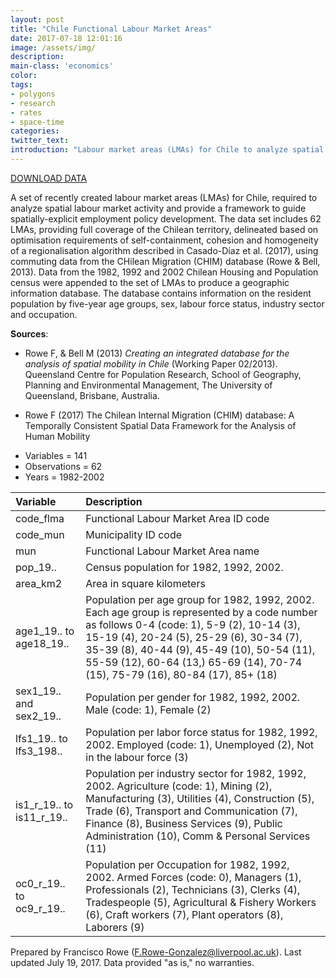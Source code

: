```yaml
---
layout: post
title: "Chile Functional Labour Market Areas"
date: 2017-07-18 12:01:16
image: /assets/img/
description:
main-class: 'economics'
color:
tags:
- polygons
- research
- rates
- space-time
categories:
twitter_text:
introduction: "Labour market areas (LMAs) for Chile to analyze spatial labour market activity."
---
```

<script>
$('#map').hide();
</script>

[DOWNLOAD DATA](https://s3.amazonaws.com/geoda/data/FMLA.zip)

A set of recently created labour market areas (LMAs) for Chile, required to analyze spatial labour market activity and provide a framework to guide spatially-explicit employment policy development. The data set includes 62 LMAs, providing full coverage of the Chilean territory, delineated based on optimisation requirements of self-containment, cohesion and homogeneity of a regionalisation algorithm described in Casado-Díaz et al. (2017), using commuting data from the CHilean Migration (CHIM) database (Rowe & Bell, 2013). Data from the 1982, 1992 and 2002 Chilean Housing and Population census were appended to the set of LMAs to produce a geographic information database. The database contains information on the resident population by five-year age groups, sex, labour force status, industry sector and occupation.


**Sources**:
- Rowe F, & Bell M (2013) <i>Creating an integrated database for the analysis of spatial mobility in Chile</i> (Working Paper 02/2013). Queensland Centre for Population Research, School of Geography, Planning and Environmental Management, The University of Queensland, Brisbane, Australia.

- Rowe F (2017) The Chilean Internal Migration (CHIM) database: A Temporally Consistent Spatial Data Framework for the Analysis of Human Mobility


* Variables = 141
* Observations = 62
* Years = 1982-2002


|Variable|Description|
|:-------|:----------|
|code_flma|Functional Labour Market Area ID code|
|code_mun|Municipality ID code|
|mun|Functional Labour Market Area name |
|pop_19..|Census population for 1982, 1992, 2002.|
|area_km2|Area in square kilometers|
|age1_19.. to age18_19..| Population per age group for 1982, 1992, 2002. Each age group is represented by a code number as follows 0-4	(code: 1), 5-9	(2), 10-14	(3), 15-19	(4), 20-24	(5), 25-29	(6), 30-34	(7), 35-39	(8), 40-44	(9), 45-49	(10), 50-54	(11), 55-59	(12), 60-64	(13,) 65-69	(14), 70-74	(15), 75-79	(16), 80-84	(17), 85+	(18)|
|sex1_19.. and sex2_19..| Population per gender for 1982, 1992, 2002. Male (code: 1), Female (2)|
|lfs1_19.. to lfs3_198..| Population per labor force status for 1982, 1992, 2002. Employed	(code: 1), Unemployed	(2), Not in the labour force	(3)|
|is1_r_19.. to is11_r_19..| Population per industry sector for 1982, 1992, 2002. Agriculture	(code: 1), Mining	(2), Manufacturing	(3), Utilities	(4), Construction	(5), Trade	(6), Transport and Communication	(7), Finance	(8), Business Services	(9), Public Administration	(10), Comm & Personal Services	(11)|
|oc0_r_19.. to oc9_r_19..|Population per Occupation for 1982, 1992, 2002. Armed Forces (code: 0), Managers (1), Professionals	(2), Technicians	(3), Clerks (4), Tradespeople (5), Agricultural & Fishery Workers	(6), Craft workers	(7), Plant operators	(8), Laborers	(9)|

Prepared by Francisco Rowe (F.Rowe-Gonzalez@liverpool.ac.uk). Last updated July 19, 2017. Data provided "as is," no warranties.

